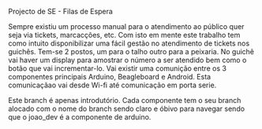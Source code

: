 Projecto de SE - Filas de Espera

Sempre existiu um processo manual para o atendimento ao público quer seja via tickets, marcacções, etc. Com isto em mente este trabalho tem como intuito disponibilizar uma fácil gestão no atendimento de tickets nos guichês. Tem-se 2 postos, um para o talho outro para a peixaria. No guichê vai haver um display para amostrar o número a ser atendido bem como o botão que vai incrementar-lo. Vai existir uma comunição entre os 3 componentes principais Arduino, Beagleboard e Android. Esta comunicaçãao vai desde Wi-fi até comunicação em porta serie.

Este branch é apenas introdutório.
Cada componente tem o seu branch alocado com o nome do branch sendo claro e óbivo para navegar sendo que o joao_dev é a componente de arduino.
